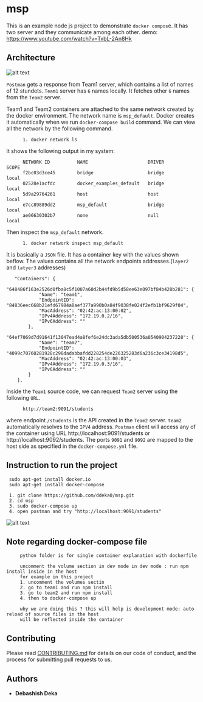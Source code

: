 # msp

This is an example node js project to demonstrate `docker compos`e. It has two server and they communicate among each other.
demo: https://www.youtube.com/watch?v=TxbL-2An8Hk

## Architecture
![alt text](https://github.com/ddeka0/msp/blob/master/compose-architecture.png)

`Postman` gets a response from Team1 server, which contains a list of names of 12 stundets. `Team1` server has `6` names locally. It fetches other `6` names from the `Team2` server.

Team1 and Team2 containers are attached to the same network created by the docker environment. The network name is `msp_default`. Docker creates it automatically when we run `docker-compose build` command. We can view all the network by the following command.
          
          1. docker network ls 
          
 It shows the following output in my system:
          
          NETWORK ID          NAME                      DRIVER              SCOPE
          f2bc03d3ce45        bridge                    bridge              local
          02528e1acfdc        docker_examples_default   bridge              local
          5d9a29764261        host                      host                local
          e7cc89889dd2        msp_default               bridge              local
          ae06630302b7        none                      null                local
          
Then inspect the `msp_default` network. 
          
          1. docker network inspect msp_default 
          
It is basically a `JSON` file. It has a container key with the values shown beflow. The values contains all the network endpoints addresses.(`layer2` and `latyer3` addresses)           
    
       "Containers": {
            "648486f163e2526d0fba8c5f1007a60d2b44fd9b5d58ee63e097bf84b428b281": {
                "Name": "team1",
                "EndpointID": "84836eec668b21efd67984a8aef377a990b0a84f9038fe024f2efb1bf9629f04",
                "MacAddress": "02:42:ac:13:00:02",
                "IPv4Address": "172.19.0.2/16",
                "IPv6Address": ""
            },
            "64ef7069d7d91641f13047ead4a8fef6e24dc3ada5db500536a0540904237228": {
                "Name": "team2",
                "EndpointID": "4099c70760281928c298dadabbafdd228254de226325283d6a236c3ce34198d5",
                "MacAddress": "02:42:ac:13:00:03",
                "IPv4Address": "172.19.0.3/16",
                "IPv6Address": ""
            }
        },

Inside the `Team1` source code, we can request `Team2` server using the following `URL`.
          
          http://team2:9091/students

where endpoint `/students` is the API created in the `Team2` server. `team2` automatically resolves to the `IPV4` address. `Postman` client will access any of the container using URL http://localhost:9091/students or http://localhost:9092/students.
The ports `9091` and `9092` are mapped to the host side as specified in the `docker-compose.yml` file.

## Instruction to run the project

     sudo apt-get install docker.io
     sudo apt-get install docker-compose
     
     1. git clone https://github.com/ddeka0/msp.git
     2. cd msp
     3. sudo docker-compose up
     4. open postman and try "http://localhost:9091/students"
     
![alt text](https://github.com/ddeka0/msp/blob/master/Screenshot%20from%202019-03-11%2023-38-30.png)

## Note regarding docker-compose file
         python folder is for single container explanation with dockerfile
         
         uncomment the volume section in dev mode in dev mode : run npm install inside in the host
         for example in this project
         1. uncomment the volumes sectin
         2. go to team1 and run npm install
         3. go to team2 and run npm install
         4. then to docker-compose up
         
         why we are doing this ? this will help is development mode: auto reload of source files in the host 
         will be reflected inside the container

## Contributing

Please read [CONTRIBUTING.md](https://gist.github.com/PurpleBooth/b24679402957c63ec426) for details on our code of conduct, and the process for submitting pull requests to us.

## Authors

* **Debashish Deka** 
